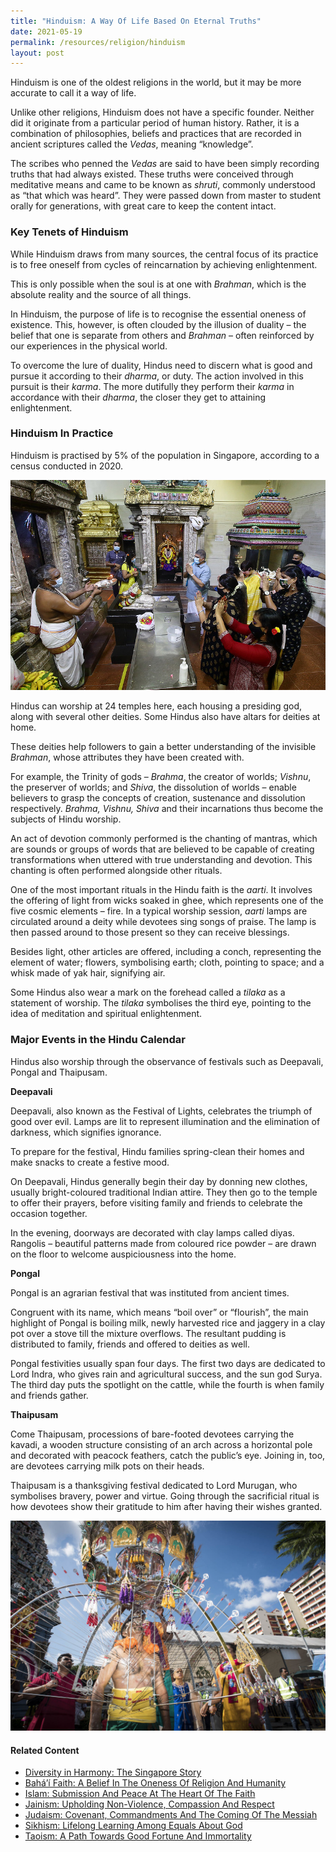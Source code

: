 ```yaml
---
title: "Hinduism: A Way Of Life Based On Eternal Truths"
date: 2021-05-19
permalink: /resources/religion/hinduism
layout: post
---
```

Hinduism is one of the oldest religions in the world, but it may be more accurate to call it a way of life. 
 
Unlike other religions, Hinduism does not have a specific founder. Neither did it originate from a particular period of human history. Rather, it is a combination of philosophies, beliefs and practices that are recorded in ancient scriptures called the *Vedas*, meaning “knowledge”. 
 
The scribes who penned the *Vedas* are said to have been simply recording truths that had always existed. These truths were conceived through meditative means and came to be known as *shruti*, commonly understood as “that which was heard”. They were passed down from master to student orally for generations, with great care to keep the content intact.
 
### Key Tenets of Hinduism
 
While Hinduism draws from many sources, the central focus of its practice is to free oneself from cycles of reincarnation by achieving enlightenment.
 
This is only possible when the soul is at one with *Brahman*, which is the absolute reality and the source of all things. 
 
In Hinduism, the purpose of life is to recognise the essential oneness of existence. This, however, is often clouded by the illusion of duality – the belief that one is separate from others and *Brahman* – often reinforced by our experiences in the physical world. 
 
To overcome the lure of duality, Hindus need to discern what is good and pursue it according to their *dharma*, or duty. The action involved in this pursuit is their *karma*. The more dutifully they perform their *karma* in accordance with their *dharma*, the closer they get to attaining enlightenment.
 
### Hinduism In Practice
 
Hinduism is practised by 5% of the population in Singapore, according to a census conducted in 2020.

![Hindus praying at a temple in Singapore](/images/religion/hindus-praying-at-temple.jpg)

Hindus can worship at 24 temples here, each housing a presiding god, along with several other deities. Some Hindus also have altars for deities at home.
 
These deities help followers to gain a better understanding of the invisible *Brahman*, whose attributes they have been created with. 
 
For example, the Trinity of gods – *Brahma*, the creator of worlds; *Vishnu*, the preserver of worlds; and *Shiva*, the dissolution of worlds – enable believers to grasp the concepts of creation, sustenance and dissolution respectively. *Brahma, Vishnu, Shiva* and their incarnations thus become the subjects of Hindu worship. 
 
An act of devotion commonly performed is the chanting of mantras, which are sounds or groups of words that are believed to be capable of creating transformations when uttered with true understanding and devotion. This chanting is often performed alongside other rituals.
 
One of the most important rituals in the Hindu faith is the *aarti*. It involves the offering of light from wicks soaked in ghee, which represents one of the five cosmic elements – fire. In a typical worship session, *aarti* lamps are circulated around a deity while devotees sing songs of praise. The lamp is then passed around to those present so they can receive blessings. 
 
Besides light, other articles are offered, including a conch, representing the element of water; flowers, symbolising earth; cloth, pointing to space; and a whisk made of yak hair, signifying air.
 
Some Hindus also wear a mark on the forehead called a *tilaka* as a statement of worship. The *tilaka* symbolises the third eye, pointing to the idea of meditation and spiritual enlightenment.
 
### Major Events in the Hindu Calendar
 
Hindus also worship through the observance of festivals such as Deepavali, Pongal and Thaipusam.
 
**Deepavali**
 
Deepavali, also known as the Festival of Lights, celebrates the triumph of good over evil. 
Lamps are lit to represent illumination and the elimination of darkness, which signifies ignorance. 
 
To prepare for the festival, Hindu families spring-clean their homes and make snacks to create a festive mood.
 
On Deepavali, Hindus generally begin their day by donning new clothes, usually bright-coloured traditional Indian attire. They then go to the temple to offer their prayers, before visiting family and friends to celebrate the occasion together.
 
In the evening, doorways are decorated with clay lamps called diyas. Rangolis – beautiful patterns made from coloured rice powder – are drawn on the floor to welcome auspiciousness into the home. 
 
**Pongal**
 
Pongal is an agrarian festival that was instituted from ancient times. 
 
Congruent with its name, which means “boil over” or “flourish”, the main highlight of Pongal is boiling milk, newly harvested rice and jaggery in a clay pot over a stove till the mixture overflows. The resultant pudding is distributed to family, friends and offered to deities as well.
 
Pongal festivities usually span four days. The first two days are dedicated to Lord Indra, who gives rain and agricultural success, and the sun god Surya. The third day puts the spotlight on the cattle, while the fourth is when family and friends gather.
 
**Thaipusam**
 
Come Thaipusam, processions of bare-footed devotees carrying the kavadi, a wooden structure consisting of an arch across a horizontal pole and decorated with peacock feathers, catch the public’s eye. Joining in, too, are devotees carrying milk pots on their heads.

Thaipusam is a thanksgiving festival dedicated to Lord Murugan, who symbolises bravery, power and virtue. Going through the sacrificial ritual is how devotees show their gratitude to him after having their wishes granted.

![Thaipusam procession in Singapore](/images/religion/thaipusam-in-singapore.jpg)

#### Related Content
* [Diversity in Harmony: The Singapore Story](https://www.ircc.sg/resources/religion/diversity-in-harmony)
* [Bahá’í Faith: A Belief In The Oneness Of Religion And Humanity](https://www.ircc.sg/resources/religion/bahai-faith)
* [Islam: Submission And Peace At The Heart Of The Faith](https://www.ircc.sg/resources/religion/islam)
* [Jainism: Upholding Non-Violence, Compassion And Respect](https://www.ircc.sg/resources/religion/jainism)
* [Judaism: Covenant, Commandments And The Coming Of The Messiah](https://www.ircc.sg/resources/religion/judaism)
* [Sikhism: Lifelong Learning Among Equals About God](https://www.ircc.sg/resources/religion/sikhism)
* [Taoism: A Path Towards Good Fortune And Immortality](https://www.ircc.sg/resources/religion/taoism)
